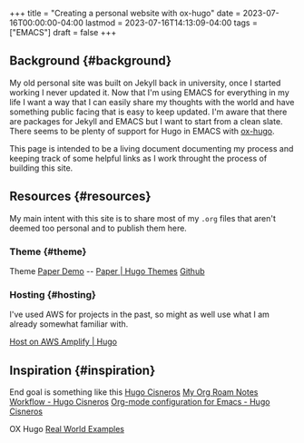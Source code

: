 +++
title = "Creating a personal website with ox-hugo"
date = 2023-07-16T00:00:00-04:00
lastmod = 2023-07-16T14:13:09-04:00
tags = ["EMACS"]
draft = false
+++

## Background {#background}

My old personal site was built on Jekyll back in university, once I started working I never updated it.  Now that I'm using EMACS for everything in my life I want a way that I can easily share my thoughts with the world and have something public facing that is easy to keep updated.  I'm aware that there are packages for Jekyll and EMACS but I want to start from a clean slate.  There seems to be plenty of support for Hugo in EMACS with [ox-hugo](https://ox-hugo.scripter.co/).

This page is intended to be a living document documenting my process and keeping track of some helpful links as I work throught the process of building this site.


## Resources {#resources}

My main intent with this site is to share most of my `.org` files that aren't deemed too personal and to publish them here.


### Theme {#theme}

Theme [Paper Demo](https://hugo-paper.vercel.app/) --  [Paper | Hugo Themes](https://themes.gohugo.io/themes/hugo-paper/)  [Github](https://github.com/nanxiaobei/hugo-paper)


### Hosting {#hosting}

I've used AWS for projects in the past, so might as well use what I am already somewhat familiar with.

[Host on AWS Amplify | Hugo](https://gohugo.io/hosting-and-deployment/hosting-on-aws-amplify/)


## Inspiration {#inspiration}

End goal is something like this [Hugo Cisneros](https://hugocisneros.com/)
[My Org Roam Notes Workflow - Hugo Cisneros](https://hugocisneros.com/blog/my-org-roam-notes-workflow/)
[Org-mode configuration for Emacs - Hugo Cisneros](https://hugocisneros.com/org-config/)

OX Hugo [Real World Examples](https://ox-hugo.scripter.co/doc/examples/)

